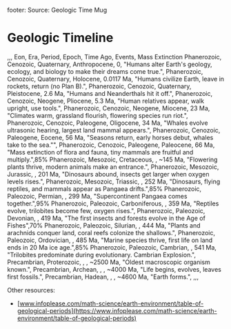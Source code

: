 footer: Source: Geologic Time Mug

# Geologic Timeline


,,,
Eon, Era, Period, Epoch, Time Ago, Events, Mass Extinction
Phanerozoic, Cenozoic, Quaternary, Anthropocene, 0, "Humans alter Earth's geology, ecology, and biology to make their dreams come true.",
Phanerozoic, Cenozoic, Quaternary, Holocene, 0.0117 Ma, "Humans civilize Earth, leave in rockets, return (no Plan B).",
Phanerozoic, Cenozoic, Quaternary, Pleistocene, 2.6 Ma, "Humans and Neanderthals hit it off.",
Phanerozoic, Cenozoic, Neogene, Pliocene, 5.3 Ma, "Human relatives appear, walk upright, use tools.",
Phanerozoic, Cenozoic, Neogene, Miocene, 23 Ma, "Climates warm, grassland flourish, flowering species run riot.",
Phanerozoic, Cenozoic, Paleogene, Oligocene, 34 Ma, "Whales evolve ultrasonic hearing, largest land mammal appears.",
Phanerozoic, Cenozoic, Paleogene, Eocene, 56 Ma, "Seasons return, early horses debut, whales take to the sea."",
Phanerozoic, Cenozoic, Paleogene, Paleocene, 66 Ma, "Mass extinction of flora and fauna, tiny mammals are fruitful and multiply.",85%
Phanerozoic, Mesozoic, Cretaceous, , ~145 Ma, "Flowering plants thrive, modern animals make an entrance.",
Phanerozoic, Mesozoic, Jurassic, , 201 Ma, "Dinosaurs abound, insects get larger when oxygen levels rises.",
Phanerozoic, Mesozoic, Triassic, , 252 Ma, "Dinosaurs, flying reptiles, and mammals appear as Pangaea drifts.",85%
Phanerozoic, Paleozoic, Permian, , 299 Ma, "Supercontinent Pangaea comes together.",95%
Phanerozoic, Paleozoic, Carboniferous, , 359 Ma, "Reptiles evolve, trilobites become few, oxygen rises.",
Phanerozoic, Paleozoic, Devonian, , 419 Ma, "The first insects and forests evolve in the Age of Fishes",70%
Phanerozoic, Paleozoic, Silurian, , 444 Ma, "Plants and arachnids conquer land, coral reefs colonize the shallows.",
Phanerozoic, Paleozoic, Ordovician, , 485 Ma, "Marine species thrive, first life on land ends in 20 Ma ice age.",85%
Phanerozoic, Paleozoic, Cambrian, , 541 Ma, "Trilobites predominate during evolutionary. Cambrian Explosion.",
Precambrian, Proterozoic, , , ~2500 Ma, "Oldest macroscopic organism  known.",
Precambrian, Archean, , , ~4000 Ma, "Life begins, evolves, leaves first fossils.",
Precambrian, Hadean, , , ~4600 Ma, "Earth forms.",
,,,

Other resources:

- [www.infoplease.com/math-science/earth-environment/table-of-geological-periods](https://www.infoplease.com/math-science/earth-environment/table-of-geological-periods)